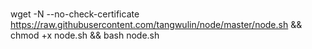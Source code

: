 # 
wget -N --no-check-certificate https://raw.githubusercontent.com/tangwulin/node/master/node.sh && chmod +x node.sh && bash node.sh
